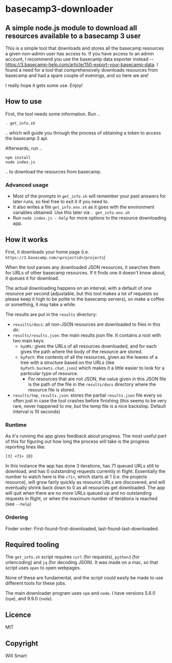 # basecamp3-downloader

## A simple node.js module to download all resources available to a basecamp 3 user

This is a simple tool that downloads and stores all the basecamp resources a given non-admin user has access to. 
If you have access to an admin account, I recommend you use the basecamp data exporter instead -- https://3.basecamp-help.com/article/150-export-your-basecamp-data.
I found a need for a tool that comprehensively downloads resources from basecamp and had a spare couple of evenings, and so here we are!

I really hope it gets some use. Enjoy!

## How to use

First, the tool needs some information. Run ..

    . get_info.sh

.. which will guide you through the process of obtaining a token to access the basecamp 3 api.

Afterwards, run ..

    npm install
    node index.js

.. to download the resources from basecamp.

### Advanced usage

- Most of the prompts in `get_info.sh` will remember your past answers for later runs, so feel free to exit it if you need to.
- It also writes a file `get_info.env.sh` as it goes with the environment variables obtained. Use this later via `. get_info.env.sh`
- Run `node index.js --help` for more options to the resource downloading app.

## How it works

First, it downloads your home page (i.e. `https://3.basecamp.com/<projectid>/projects`)

When the tool parses any downloaded JSON resources, it searches them for URLs of other basecamp resources. If it finds one it doesn't know about, it queues it for download.

The actual downloading happens on an interval, with a default of one resource per second (adjustable, but this tool makes a lot of requests so please keep it high to be polite to the basecamp servers), so make a coffee or something, it may take a while.

The results are put in the `results` directory:

- `resuilts/docs`: all non-JSON resources are downloaded to files in this dir.
- `results/results.json`: the main results json file. It contains a root with two main keys:
  - `byURL`: gives the URLs of all resources downloaded, and for each gives the path where the body of the resource are stored.
  - `byPath`: the contents of all the resources, given as the leaves of a tree with a structure based on the URLs (like `byPath.buckets.chat.json`) which makes it a little easier to look for a particular type of resource.
    - For resources that are not JSON, the value given in this JSON file is the path of the file in the `results/docs` directory where the resource file is stored.
- `results/tmp_results.json`: stores the partial `results.json` file every so often just in case the tool crashes before finishing (this seems to be very rare, never happened to me, but the temp file is a nice backstop. Default interval is 10 seconds)

### Runtime

As it's running the app gives feedback about progress. The most useful part of this for figuring out how long the process will take is the progress reporting lines like:

    [3] <71> {0}

In this instance the app has done 3 iterations, has 71 queued URLs still to download, and has 0 outstanding requests currently in flight.
Essentially the number to watch here is the `<71>`, which starts at 1 (i.e. the projects resource), will grow fairly quickly as resource URLs are discovered, and will eventually shrink back down to 0 as all resources get downloaded. The app will quit when there are no more URLs queued up and no outstanding requests in flight, or when the maximum number of iterations is reached (see `--help`)

### Ordering

Finder order: First-found-first-downloaded, last-found-last-downloaded.

## Required tooling

The `get_info.sh` script requires `curl` (for requests), `python3` (for urlencoding) and `jq` (for decoding JSON).
It was made on a mac, so that script uses `open` to open webpages.

None of these are fundamental, and the script could easily be made to use different tools for these jobs.

The main downloader program uses `npm` and `node`.
I have versions 5.6.0 (`npm`), and 9.9.0 (`node`).

## Licence

MIT

## Copyright

Will Smart
